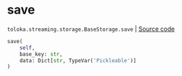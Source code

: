 # save
`toloka.streaming.storage.BaseStorage.save` | [Source code](https://github.com/Toloka/toloka-kit/blob/v0.1.24/src/streaming/storage.py#L29)

```python
save(
    self,
    base_key: str,
    data: Dict[str, TypeVar('Pickleable')]
)
```

